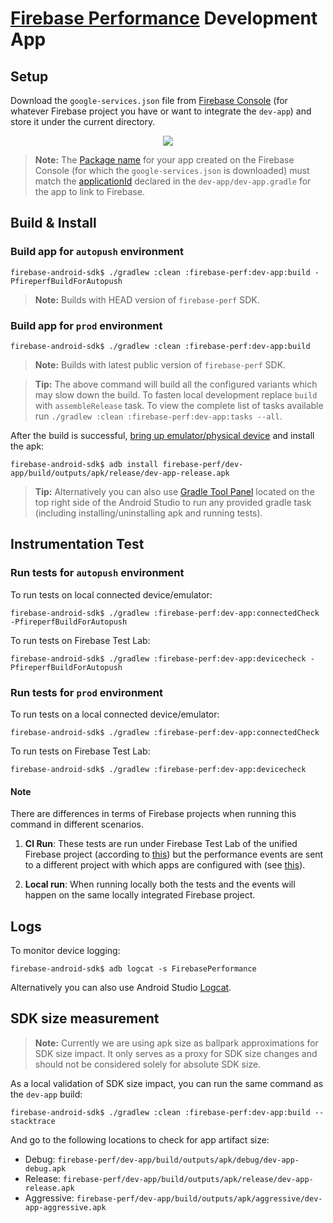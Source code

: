 # [Firebase Performance](https://firebase.google.com/docs/perf-mon/get-started-android) Development App

## Setup

Download the `google-services.json` file from [Firebase Console](https://console.firebase.google.com/)
(for whatever Firebase project you have or want to integrate the `dev-app`) and store it under the
current directory.

<p align="center">
  <img src="https://i.stack.imgur.com/BFmz5.png">
</p>

> **Note:** The [Package name](https://firebase.google.com/docs/android/setup#register-app) for your
> app created on the Firebase Console (for which the `google-services.json` is downloaded) must match
> the [applicationId](https://developer.android.com/studio/build/application-id.html) declared in the
> `dev-app/dev-app.gradle` for the app to link to Firebase.

## Build & Install

### Build app for `autopush` environment

```
firebase-android-sdk$ ./gradlew :clean :firebase-perf:dev-app:build -PfireperfBuildForAutopush
```

> **Note:** Builds with HEAD version of `firebase-perf` SDK.

### Build app for `prod` environment

```
firebase-android-sdk$ ./gradlew :clean :firebase-perf:dev-app:build
```

> **Note:** Builds with latest public version of `firebase-perf` SDK.

> **Tip:** The above command will build all the configured variants which may slow down the build.
> To fasten local development replace `build` with `assembleRelease` task. To view the complete list
> of tasks available run `./gradlew :clean :firebase-perf:dev-app:tasks --all`.

After the build is successful, [bring up emulator/physical device](https://developer.android.com/studio/run/emulator)
and install the apk:

```
firebase-android-sdk$ adb install firebase-perf/dev-app/build/outputs/apk/release/dev-app-release.apk
```

> **Tip:** Alternatively you can also use [Gradle Tool Panel](https://youtu.be/2S94dlL5nMI) located
> on the top right side of the Android Studio to run any provided gradle task (including installing/uninstalling
> apk and running tests).

## Instrumentation Test

### Run tests for `autopush` environment

To run tests on local connected device/emulator:

```
firebase-android-sdk$ ./gradlew :firebase-perf:dev-app:connectedCheck -PfireperfBuildForAutopush
```

To run tests on Firebase Test Lab:

```
firebase-android-sdk$ ./gradlew :firebase-perf:dev-app:devicecheck -PfireperfBuildForAutopush
```

### Run tests for `prod` environment

To run tests on a local connected device/emulator:

```
firebase-android-sdk$ ./gradlew :firebase-perf:dev-app:connectedCheck
```

To run tests on Firebase Test Lab:

```
firebase-android-sdk$ ./gradlew :firebase-perf:dev-app:devicecheck
```

#### Note

There are differences in terms of Firebase projects when running this command in different scenarios.

1. **CI Run**: These tests are run under Firebase Test Lab of the unified Firebase project
   (according to [this](https://github.com/firebase/firebase-android-sdk/blob/master/buildSrc/src/main/java/com/google/firebase/gradle/plugins/ci/device/FirebaseTestServer.java))
   but the performance events are sent to a different project with which apps are configured with
   (see [this](https://github.com/firebase/firebase-android-sdk/blob/master/gradle/googleServices.gradle)).

1. **Local run**: When running locally both the tests and the events will happen on the same locally
   integrated Firebase project.

## Logs

To monitor device logging:

```
firebase-android-sdk$ adb logcat -s FirebasePerformance
```

Alternatively you can also use Android Studio [Logcat](https://developer.android.com/studio/debug/am-logcat).

## SDK size measurement

> **Note:** Currently we are using apk size as ballpark approximations for SDK size impact. It
> only serves as a proxy for SDK size changes and should not be considered solely for absolute
> SDK size.

As a local validation of SDK size impact, you can run the same command as the `dev-app` build:

```
firebase-android-sdk$ ./gradlew :clean :firebase-perf:dev-app:build --stacktrace
```

And go to the following locations to check for app artifact size:

- Debug: `firebase-perf/dev-app/build/outputs/apk/debug/dev-app-debug.apk`
- Release: `firebase-perf/dev-app/build/outputs/apk/release/dev-app-release.apk`
- Aggressive: `firebase-perf/dev-app/build/outputs/apk/aggressive/dev-app-aggressive.apk`
